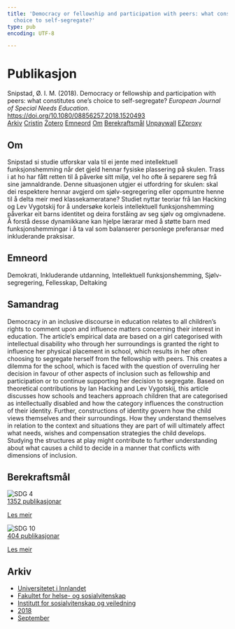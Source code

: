 ```yaml
---
title: 'Democracy or fellowship and participation with peers: what constitutes one’s
  choice to self-segregate?'
type: pub
encoding: UTF-8

---
```

<h1>Publikasjon</h1>
<article id="csl-bib-container-PBVAZLV2" class="csl-bib-container">
  <div class="csl-bib-body"> <div class="csl-entry">Snipstad, Ø. I. M. (2018). Democracy or fellowship and participation with peers: what constitutes one’s choice to self-segregate? <i>European Journal of Special Needs Education</i>. <a href="https://doi.org/10.1080/08856257.2018.1520493">https://doi.org/10.1080/08856257.2018.1520493</a></div> </div>
  <div class="csl-bib-buttons">
    <a href="#taxonomy-article-PBVAZLV2" alt="archive" class="csl-bib-button">Arkiv</a>
    <a href="https://app.cristin.no/results/show.jsf?id=1613637" alt="Cristin" class="csl-bib-button">Cristin</a>
    <a href="http://zotero.org/groups/5881554/items/PBVAZLV2" alt="Zotero" class="csl-bib-button">Zotero</a>
    <a href="#keywords-article-PBVAZLV2" alt="keywords" class="csl-bib-button">Emneord</a>
    <a href="#about-article-PBVAZLV2" alt="about_pub" class="csl-bib-button">Om</a>
    <a href="#sdg-article-PBVAZLV2" alt="sdg" class="csl-bib-button">Berekraftsmål</a>
    <a href="https://doi.org/10.1080/08856257.2018.1520493" alt="Unpaywall" class="csl-bib-button">Unpaywall</a>
    <a href="https://doi.org/10.1080/08856257.2018.1520493" alt="EZproxy" class="csl-bib-button">EZproxy</a>
  </div>
  <div id="csl-bib-meta-container-PBVAZLV2"></div>
</article>
<div id="csl-bib-meta-PBVAZLV2" class="csl-bib-meta">
  <article id="about-article-PBVAZLV2" class="about_pub-article">
    <h1>Om</h1>
    Snipstad si studie utforskar vala til ei jente med intellektuell funksjonshemming når det gjeld hennar fysiske plassering på skulen. Trass i at ho har fått retten til å påverke sitt miljø, vel ho ofte å separere seg frå sine jamnaldrande. Denne situasjonen utgjer ei utfordring for skulen: skal dei respektere hennar avgjerd om sjølv-segregering eller oppmuntre henne til å delta meir med klassekameratane? Studiet nyttar teoriar frå Ian Hacking og Lev Vygotskij for å undersøke korleis intellektuell funksjonshemming påverkar eit barns identitet og deira forståing av seg sjølv og omgivnadene. Å forstå desse dynamikkane kan hjelpe lærarar med å støtte barn med funksjonshemmingar i å ta val som balanserer personlege preferansar med inkluderande praksisar.
  </article>
  <article id="keywords-article-PBVAZLV2" class="keywords-article">
    <h1>Emneord</h1>
    Demokrati, Inkluderande utdanning, Intellektuell funksjonshemming, Sjølv-segregering, Fellesskap, Deltaking
  </article>
  <article id="abstract-article-PBVAZLV2" class="abstract-article">
    <h1>Samandrag</h1>
    Democracy in an inclusive discourse in education relates to all children’s rights to comment upon and influence matters concerning their interest in education. The article’s empirical data are based on a girl categorised with intellectual disability who through her surroundings is granted the right to influence her physical placement in school, which results in her often choosing to segregate herself from the fellowship with peers. This creates a dilemma for the school, which is faced with the question of overruling her decision in favour of other aspects of inclusion such as fellowship and participation or to continue supporting her decision to segregate. Based on theoretical contributions by Ian Hacking and Lev Vygotskij, this article discusses how schools and teachers approach children that are categorised as intellectually disabled and how the category influences the construction of their identity. Further, constructions of identity govern how the child views themselves and their surroundings. How they understand themselves in relation to the context and situations they are part of will ultimately affect what needs, wishes and compensation strategies the child develops. Studying the structures at play might contribute to further understanding about what causes a child to decide in a manner that conflicts with dimensions of inclusion.
  </article>
  <article id="sdg-article-PBVAZLV2" class="sdg-article">
    <h1>Berekraftsmål</h1>
    <div class="sdg-container"><div id="sdg4" class="sdg">
        <img src="{{< params subfolder >}}images/sdg/sdg04_nn.png" class="image" alt="SDG 4">
        <div class="sdg-overlay">
          <a href="{{< params subfolder >}}nn/archive/?sdg=4#archive" class="sdg-publication-count"><span>1352</span> publikasjonar</a>
          <p><a href="https://fn.no/om-fn/fns-baerekraftsmaal/god-utdanning?lang=nno-NO" class="sdg-read-more">Les meir</a></p>
        </div>
      </div> <div id="sdg10" class="sdg">
        <img src="{{< params subfolder >}}images/sdg/sdg10_nn.png" class="image" alt="SDG 10">
        <div class="sdg-overlay">
          <a href="{{< params subfolder >}}nn/archive/?sdg=10#archive" class="sdg-publication-count"><span>404</span> publikasjonar</a>
          <p><a href="https://fn.no/om-fn/fns-baerekraftsmaal/mindre-ulikhet?lang=nno-NO" class="sdg-read-more">Les meir</a></p>
        </div>
      </div></div>
  </article>
  <article id="taxonomy-article-PBVAZLV2" class="taxonomy-article">
    <h1>Arkiv</h1>
    <ul>
      <li><a href="{{< params subfolder >}}nn/archive/?key=3DCRN523">Universitetet i Innlandet</a></li>
      <li><a href="{{< params subfolder >}}nn/archive/?key=IDKFS3MX">Fakultet for helse- og sosialvitenskap</a></li>
      <li><a href="{{< params subfolder >}}nn/archive/?key=CU4VFGCV">Institutt for sosialvitenskap og veiledning</a></li>
      <li><a href="{{< params subfolder >}}nn/archive/?key=6YFFCMG5">2018</a></li>
      <li><a href="{{< params subfolder >}}nn/archive/?key=UIUCSWMS">September</a></li>
    </ul>
  </article>
</div>
